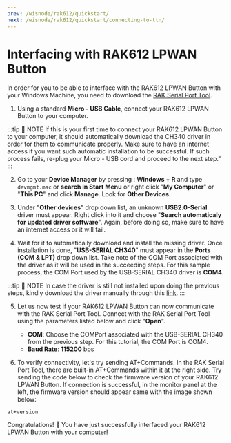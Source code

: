 ```yaml
---
prev: /wisnode/rak612/quickstart/
next: /wisnode/rak612/quickstart/connecting-to-ttn/
---
```


# Interfacing with RAK612 LPWAN Button

In order for you to be able to interface with the RAK612 LPWAN Button with your Windows Machine, you need to download the [RAK Serial Port Tool](https://downloads.rakwireless.com/en/LoRa/Tools/RAK_SERIAL_PORT_TOOL_V1.2.1.zip).

1. Using a standard **Micro - USB Cable**, connect your RAK612 LPWAN Button to your computer.

:::tip 📝 NOTE
If this is your first time to connect your RAK612 LPWAN Button to your computer, it should automatically download the CH340 driver in order for them to communicate properly. Make sure to have an internet access if you want such automatic installation to be successful. If such process fails, re-plug your Micro - USB cord and proceed to the next step."
:::

2. Go to your **Device Manager** by pressing : **Windows + R** and type `devmgmt.msc` or **search in Start Menu** or right click "**My Computer**" or "**This PC**" and click **Manage**. Look for **Other Devices.**

<rk-img
  src="/assets/images/wisnode/rak612/quickstart/interfacing-with-rak612/missing-driver.png"
  width="100%"
  figure-number="1"
  caption="Missing Driver for theRAK612 LPWAN Button"
/>

3. Under "**Other devices**" drop down list, an unknown **USB2.0-Serial** driver must appear. Right click into it and choose "**Search automaticaly for updated driver software**". Again, before doing so, make sure to have an internet access or it will fail.

<rk-img
  src="/assets/images/wisnode/rak612/quickstart/interfacing-with-rak612/automatic-install.png"
  width="100%"
  figure-number="2"
  caption="Automatic Driver Installation via Internet"
/>

4. Wait for it to automatically download and install the missing driver. Once installation is done, "**USB-SERIAL CH340**" must appear in the **Ports (COM & LPT)** drop down list. Take note of the COM Port associated with the driver as it will be used in the succeeding steps. For this sample process, the COM Port used by the USB-SERIAL CH340 driver is **COM4**.

<rk-img
  src="/assets/images/wisnode/rak612/quickstart/interfacing-with-rak612/usb-ch340.png"
  width="100%"
  figure-number="3"
  caption="USB-SERIAL CH340 Driver Successfully Installed"
/>

:::tip 📝 NOTE
In case the driver is still not installed upon doing the previous steps, kindly download the driver manually through this [link](https://downloads.rakwireless.com/LoRa/RAK811/Tools/).
:::

5. Let us now test if your RAK612 LPWAN Button can now communicate with the RAK Serial Port Tool. Connect with the RAK Serial Port Tool using the parameters listed below and click "**Open**".

   - **COM**: Choose the COMPort associated with the USB-SERIAL CH340 from the previous step. For this tutorial, the COM Port is COM4.
   - **Baud Rate**: **115200** bps

<rk-img
  src="/assets/images/wisnode/rak612/quickstart/interfacing-with-rak612/rak-serial.png"
  width="100%"
  figure-number="4"
  caption="Connecting to the RAK Serial Port Tool"
/>

6. To verify connectivity, let's try sending AT+Commands. In the RAK Serial Port Tool, there are built-in AT+Commands within it at the right side. Try sending the code below to check the firmware version of your RAK612 LPWAN Button. If connection is successful, in the monitor panel at the left, the firmware version should appear same with the image shown below:

```
at+version
```

<rk-img
  src="/assets/images/wisnode/rak612/quickstart/interfacing-with-rak612/at-comm.png"
  width="100%"
  figure-number="5"
  caption="AT+Command Sample Serial Communication Test"
/>

Congratulations! :tada: You have just successfully interfaced your RAK612 LPWAN Button with your computer!
